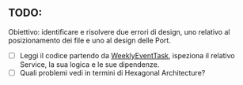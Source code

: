 ## TODO:

Obiettivo: identificare e risolvere due errori di design, uno relativo al posizionamento dei file e uno al design delle
Port.

- [ ] Leggi il codice partendo da [WeeklyEventTask](src/main/java/io/doubleloop/baddesign/domain/WeeklyEventTask.java),
  ispeziona il relativo Service, la sua logica e le sue dipendenze.
- [ ] Quali problemi vedi in termini di Hexagonal Architecture?
